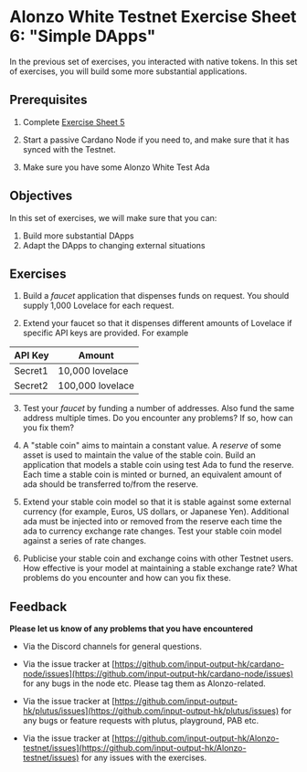 # Alonzo White Testnet Exercise Sheet 6: "Simple DApps" #

In the previous set of exercises, you interacted with native tokens. In this set of exercises, you will build some more substantial applications.

## Prerequisites ##

1. Complete [Exercise Sheet 5](5_Alonzo-white-exercise-5.md)

2. Start a passive Cardano Node if you need to, and make sure that it has synced with the Testnet.

3. Make sure you have some Alonzo White Test Ada

## Objectives ##

In this set of exercises, we will make sure that you can:

1. Build more substantial DApps
2. Adapt the DApps to changing external situations

## Exercises ##

1. Build a _faucet_ application that dispenses funds on request. You should supply 1,000 Lovelace for each request.

2. Extend your faucet so that it dispenses different amounts of Lovelace if specific API keys are provided. For example

| **API Key** | **Amount** |
| --- | --- |
| Secret1 | 10,000 lovelace |
| Secret2 | 100,000 lovelace |

3. Test your _faucet_ by funding a number of addresses. Also fund the same address multiple times. Do you encounter any problems? If so, how can you fix them?

4. A "stable coin" aims to maintain a constant value. A _reserve_ of some asset is used to maintain the value of the stable coin. Build an application that models a stable coin using test Ada to fund the reserve. Each time a stable coin is minted or burned, an equivalent amount of ada should be transferred to/from the reserve.

5. Extend your stable coin model so that it is stable against some external currency (for example, Euros, US dollars, or Japanese Yen). Additional ada must be injected into or removed from the reserve each time the ada to currency exchange rate changes. Test your stable coin model against a series of rate changes.

6. Publicise your stable coin and exchange coins with other Testnet users. How effective is your model at maintaining a stable exchange rate? What problems do you encounter and how can you fix these.

## Feedback


**Please let us know of any problems that you have encountered**

- Via the Discord channels for general questions.

- Via the issue tracker at [https://github.com/input-output-hk/cardano-node/issues](https://github.com/input-output-hk/cardano-node/issues) for any bugs in the node etc.  Please tag them as Alonzo-related.

- Via the issue tracker at [https://github.com/input-output-hk/plutus/issues](https://github.com/input-output-hk/plutus/issues) for any bugs or feature requests with plutus, playground, PAB etc.

- Via the issue tracker at [https://github.com/input-output-hk/Alonzo-testnet/issues](https://github.com/input-output-hk/Alonzo-testnet/issues) for any issues with the exercises.


